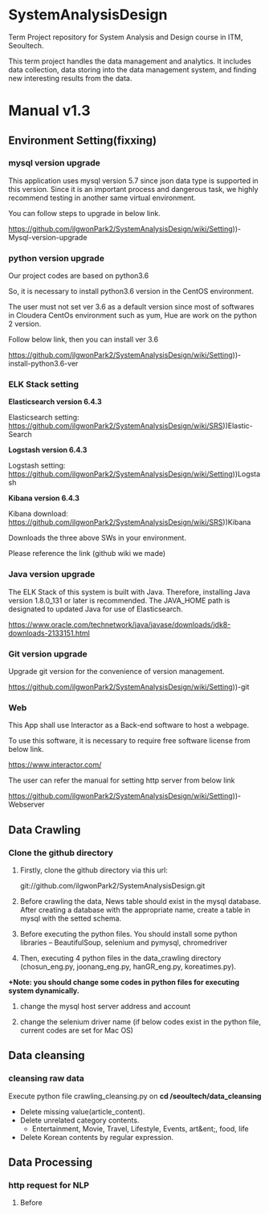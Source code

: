 # SystemAnalysisDesign
Term Project repository for System Analysis and Design course in ITM, Seoultech.

This term project handles the data management and analytics. It includes data collection, data storing into the data management system, and finding new interesting results from the data.

# Manual v1.3
## Environment Setting(fixxing)
### mysql version upgrade
This application uses mysql version 5.7 since json data type is supported in this version.
Since it is an important process and dangerous task, we highly recommend testing in another same virtual environment.

You can follow steps to upgrade in below link.

https://github.com/ilgwonPark2/SystemAnalysisDesign/wiki/Setting))-Mysql-version-upgrade

### python version upgrade
Our project codes are based on python3.6

So, it is necessary to install python3.6 version in the CentOS environment.

The user must not set ver 3.6 as a default version since most of softwares in Cloudera CentOs environment such as yum, Hue are work on the python 2 version.

Follow below link, then you can install ver 3.6

https://github.com/ilgwonPark2/SystemAnalysisDesign/wiki/Setting))-install-python3.6-ver 

### ELK Stack setting
**Elasticsearch version 6.4.3**

Elasticsearch setting: https://github.com/ilgwonPark2/SystemAnalysisDesign/wiki/SRS))Elastic-Search

**Logstash version 6.4.3**

Logstash setting: 
https://github.com/ilgwonPark2/SystemAnalysisDesign/wiki/Setting))Logstash 

**Kibana version 6.4.3**

Kibana download: 
https://github.com/ilgwonPark2/SystemAnalysisDesign/wiki/SRS))Kibana

Downloads the three above SWs in your environment.

Please reference the link (github wiki we made)

### Java version upgrade
The ELK Stack of this system is built with Java. Therefore, installing Java version 1.8.0_131 or later is recommended. The JAVA_HOME path is designated to updated Java for use of Elasticsearch.

https://www.oracle.com/technetwork/java/javase/downloads/jdk8-downloads-2133151.html 

### Git version upgrade
Upgrade git version for the convenience of version management.

https://github.com/ilgwonPark2/SystemAnalysisDesign/wiki/Setting))-git 

### Web
This App shall use Interactor as a Back-end software to host a webpage.

To use this software, it is necessary to require free software license from below link.

https://www.interactor.com/ 

The user can refer the manual for setting http server from below link

https://github.com/ilgwonPark2/SystemAnalysisDesign/wiki/Setting))-Webserver 

## Data Crawling
### Clone the github directory
1. Firstly, clone the github directory via this url: 

      git://github.com/ilgwonPark2/SystemAnalysisDesign.git

2. Before crawling the data, News table should exist in the mysql database. After creating a database with the appropriate name, create a table in mysql with the setted schema.

3. Before executing the python files. You should install some python libraries – BeautifulSoup, selenium and pymysql, chromedriver

4. Then, executing 4 python files in the data_crawling directory (chosun_eng.py, joonang_eng.py, hanGR_eng.py, koreatimes.py).

**+Note: you should change some codes in python files for executing system dynamically.**

1. change the mysql host server address and account

2. change the selenium driver name
(if below codes exist in the python file, current codes are set for Mac OS)

## Data cleansing
### cleansing raw data
Execute python file crawling_cleansing.py on **cd /seoultech/data_cleansing**
+ Delete missing value(article_content).
+ Delete unrelated category contents.
  * Entertainment, Movie, Travel, Lifestyle, Events, art&ent;, food, life
+ Delete Korean contents by regular expression.

## Data Processing
### http request for NLP
1. Before 


